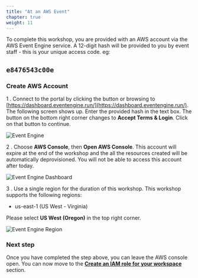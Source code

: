 ```yaml
---
title: "At an AWS Event"
chapter: true
weight: 11
---
```


To complete this workshop, you are provided with an AWS account via the AWS Event Engine service. A 12-digit hash will be provided to you by event staff - this is your unique access code. eg:

## `e8476543c00e`

### Create AWS Account

1 . Connect to the portal by clicking the button or browsing to [https://dashboard.eventengine.run/](https://dashboard.eventengine.run/). The following screen shows up. Enter the provided hash in the text box. The button on the bottom right corner changes to **Accept Terms & Login**. Click on that button to continue.

![Event Engine](/images/prerequisites/event-engine-initial-screen.png)

2 . Choose **AWS Console**, then **Open AWS Console**.
This account will expire at the end of the workshop and the all the resources created will be automatically deprovisioned. You will not be able to access this account after today.

![Event Engine Dashboard](/images/prerequisites/event-engine-dashboard.png)

3 . Use a single region for the duration of this workshop. This workshop supports the following regions:

- us-east-1 (US West - Virginia)

Please select **US West (Oregon)** in the top right corner.

![Event Engine Region](/images/prerequisites/event-engine-region.png)

### Next step

Once you have completed the step above, you can leave the AWS console open. You can now move to the [**Create an IAM role for your workspace**](/00_getting_started/iamrole.html) section.
